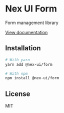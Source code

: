 # Nex UI Form

[//]: # ([![npm]&#40;https://img.shields.io/npm/dm/@mantine/form&#41;]&#40;https://www.npmjs.com/package/@mantine/form&#41;)

Form management library

[View documentation](https://nex-ui.dev/)

## Installation

```bash
# With yarn
yarn add @nex-ui/form

# With npm
npm install @nex-ui/form
```

## License

MIT
